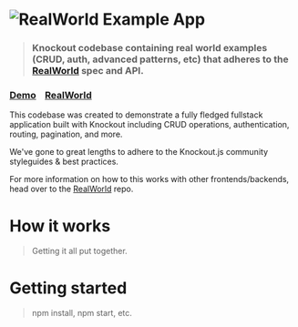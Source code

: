 # ![RealWorld Example App](logo.png)

> ### Knockout codebase containing real world examples (CRUD, auth, advanced patterns, etc) that adheres to the [RealWorld](https://github.com/jaxcoders/realworld) spec and API.


### [Demo](https://github.com/jaxcoders/realworld)&nbsp;&nbsp;&nbsp;&nbsp;[RealWorld](https://github.com/jaxcoders/realworld)


This codebase was created to demonstrate a fully fledged fullstack application built with Knockout including CRUD operations, authentication, routing, pagination, and more.

We've gone to great lengths to adhere to the Knockout.js community styleguides & best practices.

For more information on how to this works with other frontends/backends, head over to the [RealWorld](https://github.com/jaxcoders/realworld) repo.


# How it works

> Getting it all put together. 


# Getting started

> npm install, npm start, etc.

